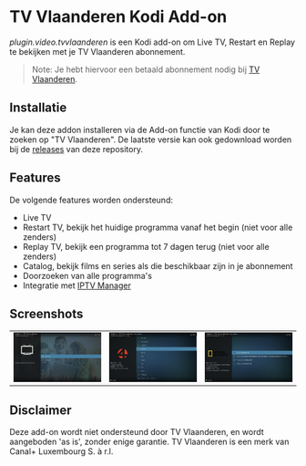 # TV Vlaanderen Kodi Add-on

*plugin.video.tvvlaanderen* is een Kodi add-on om Live TV, Restart en Replay te bekijken met je TV Vlaanderen
abonnement.

> Note: Je hebt hiervoor een betaald abonnement nodig bij [TV Vlaanderen](https://www.tv-vlaanderen.be/).

## Installatie

Je kan deze addon installeren via de Add-on functie van Kodi door te zoeken op "TV Vlaanderen". De laatste versie kan
ook gedownload worden bij de [releases](https://github.com/add-ons/plugin.video.tvvlaanderen/releases) van deze
repository.

## Features

De volgende features worden ondersteund:

* Live TV
* Restart TV, bekijk het huidige programma vanaf het begin (niet voor alle zenders)
* Replay TV, bekijk een programma tot 7 dagen terug (niet voor alle zenders)
* Catalog, bekijk films en series als die beschikbaar zijn in je abonnement
* Doorzoeken van alle programma's
* Integratie met [IPTV Manager](https://github.com/add-ons/service.iptv.manager)

## Screenshots

<table>
  <tr>
    <td><img src="resources/screenshot01.jpg" width=270></td>
    <td><img src="resources/screenshot02.jpg" width=270></td>
    <td><img src="resources/screenshot03.jpg" width=270></td>
  </tr>
 </table>

## Disclaimer

Deze add-on wordt niet ondersteund door TV Vlaanderen, en wordt aangeboden 'as is', zonder enige garantie. TV Vlaanderen
is een merk van Canal+ Luxembourg S. à r.l.
